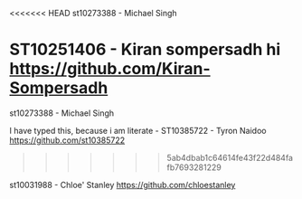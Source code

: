 <<<<<<< HEAD
st10273388 - Michael Singh

ST10251406 - Kiran sompersadh hi
https://github.com/Kiran-Sompersadh
=======
st10273388 - Michael Singh 

I have typed this, because i am literate - ST10385722 - Tyron Naidoo
https://github.com/st10385722
>>>>>>> 5ab4dbab1c64614fe43f22d484fafb7693281229

st10031988 - Chloe' Stanley
https://github.com/chloestanley



